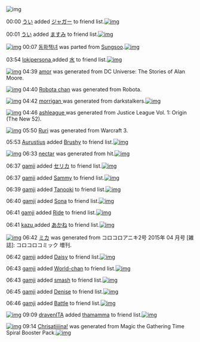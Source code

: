 ![img](http://gdrive-cdn.herokuapp.com/537b65a5bc09f0000721dda7/512px-barcode.png)

00:00 [うい](http://www.barcodekanojo.com/user/500659/%E3%81%86%E3%81%84) added [ジャガー](http://www.barcodekanojo.com/kanojo/2580140/%E3%82%B8%E3%83%A3%E3%82%AC%E3%83%BC) to friend list.[![img](http://www.deviantsart.com/qfagvp.png)](http://www.barcodekanojo.com/kanojo/2580140/%E3%82%B8%E3%83%A3%E3%82%AC%E3%83%BC) 

00:01 [うい](http://www.barcodekanojo.com/user/500659/%E3%81%86%E3%81%84) added [ますみ](http://www.barcodekanojo.com/kanojo/2857740/%E3%81%BE%E3%81%99%E3%81%BF) to friend list.[![img](http://www.deviantsart.com/2i4eb5m.png)](http://www.barcodekanojo.com/kanojo/2857740/%E3%81%BE%E3%81%99%E3%81%BF) 

[![img](http://www.deviantsart.com/k681bl.png)](http://www.barcodekanojo.com/kanojo/3193026/%EB%8F%99%ED%99%94%EC%B1%85%EB%85%80) 00:07 [동화책녀](http://www.barcodekanojo.com/kanojo/3193026/%EB%8F%99%ED%99%94%EC%B1%85%EB%85%80) was parted from [Sungsoo](http://www.barcodekanojo.com/kanojo/3193026/%EB%8F%99%ED%99%94%EC%B1%85%EB%85%80).[![img](http://www.deviantsart.com/23q3t7f.png)](http://www.barcodekanojo.com/user/262059/Sungsoo) 

03:54 [lokipersona ](http://www.barcodekanojo.com/user/453406/lokipersona%20) added [水](http://www.barcodekanojo.com/kanojo/2626277/%E6%B0%B4) to friend list.[![img](http://www.deviantsart.com/1bk76um.png)](http://www.barcodekanojo.com/kanojo/2626277/%E6%B0%B4) 

[![img](http://www.deviantsart.com/1scao8.png)](http://www.barcodekanojo.com/kanojo/3193640/amor) 04:39 [amor](http://www.barcodekanojo.com/kanojo/3193640/amor) was generated from DC Universe: The Stories of Alan Moore.

[![img](http://www.deviantsart.com/3uglf31.png)](http://www.barcodekanojo.com/kanojo/3193641/Robota%20chan) 04:40 [Robota chan](http://www.barcodekanojo.com/kanojo/3193641/Robota%20chan) was generated from Robota.

[![img](http://www.deviantsart.com/3168v9d.png)](http://www.barcodekanojo.com/kanojo/3193642/morrigan%20) 04:42 [morrigan ](http://www.barcodekanojo.com/kanojo/3193642/morrigan%20) was generated from darkstalkers.[![img](http://www.deviantsart.com/1svu7j1.jpeg)](http://www.barcodekanojo.com/product_images/barcode/6019493/1427053313/50x50xdarkstalkers.jpg,qw=88,ah=88.pagespeed.ic.HTdsnfsNpS.jpg) 

[![img](http://www.deviantsart.com/bje3ke.png)](http://www.barcodekanojo.com/kanojo/3193643/ashleague%20) 04:46 [ashleague ](http://www.barcodekanojo.com/kanojo/3193643/ashleague%20) was generated from Justice League Vol. 1: Origin (The New 52).

[![img](http://www.deviantsart.com/1ct45tu.png)](http://www.barcodekanojo.com/kanojo/3193644/Ruri) 05:50 [Ruri](http://www.barcodekanojo.com/kanojo/3193644/Ruri) was generated from Warcraft 3.

05:53 [Aurustius](http://www.barcodekanojo.com/user/500661/Aurustius) added [Brushy](http://www.barcodekanojo.com/kanojo/2641165/Brushy) to friend list.[![img](http://www.deviantsart.com/29knqi0.png)](http://www.barcodekanojo.com/kanojo/2641165/Brushy) 

[![img](http://www.deviantsart.com/qmlisv.png)](http://www.barcodekanojo.com/kanojo/3193645/nectar) 06:33 [nectar](http://www.barcodekanojo.com/kanojo/3193645/nectar) was generated from hit.[![img](http://www.deviantsart.com/2lgbva7.jpeg)](http://www.barcodekanojo.com/product_images/barcode/6019497/1427059939/50x50xhit.jpg,qw=88,ah=88.pagespeed.ic.7br3r9y1f9.jpg) 

06:37 [gamji](http://www.barcodekanojo.com/user/500663/gamji) added [セリカ](http://www.barcodekanojo.com/kanojo/3183304/%E3%82%BB%E3%83%AA%E3%82%AB) to friend list.[![img](http://www.deviantsart.com/2na2g3u.png)](http://www.barcodekanojo.com/kanojo/3183304/%E3%82%BB%E3%83%AA%E3%82%AB) 

06:37 [gamji](http://www.barcodekanojo.com/user/500663/gamji) added [Sammy](http://www.barcodekanojo.com/kanojo/3184478/Sammy) to friend list.[![img](http://www.deviantsart.com/3bcu60a.png)](http://www.barcodekanojo.com/kanojo/3184478/Sammy) 

06:39 [gamji](http://www.barcodekanojo.com/user/500663/gamji) added [Tanooki](http://www.barcodekanojo.com/kanojo/3116217/Tanooki) to friend list.[![img](http://www.deviantsart.com/a5bidi.png)](http://www.barcodekanojo.com/kanojo/3116217/Tanooki) 

06:40 [gamji](http://www.barcodekanojo.com/user/500663/gamji) added [Sona](http://www.barcodekanojo.com/kanojo/2654704/Sona) to friend list.[![img](http://www.deviantsart.com/3jd4sh2.png)](http://www.barcodekanojo.com/kanojo/2654704/Sona) 

06:41 [gamji](http://www.barcodekanojo.com/user/500663/gamji) added [Ride](http://www.barcodekanojo.com/kanojo/972751/Ride) to friend list.[![img](http://www.deviantsart.com/3nkki9c.png)](http://www.barcodekanojo.com/kanojo/972751/Ride) 

06:41 [kazu ](http://www.barcodekanojo.com/user/500664/kazu%20) added [あかね](http://www.barcodekanojo.com/kanojo/2130499/%E3%81%82%E3%81%8B%E3%81%AD) to friend list.[![img](http://www.deviantsart.com/2qc9il8.png)](http://www.barcodekanojo.com/kanojo/2130499/%E3%81%82%E3%81%8B%E3%81%AD) 

[![img](http://www.deviantsart.com/a030q1.png)](http://www.barcodekanojo.com/kanojo/3193646/%E3%83%9F%E3%82%AB) 06:42 [ミカ](http://www.barcodekanojo.com/kanojo/3193646/%E3%83%9F%E3%82%AB) was generated from コロコロアニキ2号 2015年 04 月号 [雑誌]: コロコロコミック 増刊.

06:42 [gamji](http://www.barcodekanojo.com/user/500663/gamji) added [Daisy](http://www.barcodekanojo.com/kanojo/2748446/Daisy) to friend list.[![img](http://www.deviantsart.com/2c3t8j6.png)](http://www.barcodekanojo.com/kanojo/2748446/Daisy) 

06:43 [gamji](http://www.barcodekanojo.com/user/500663/gamji) added [World-chan](http://www.barcodekanojo.com/kanojo/2643694/World-chan) to friend list.[![img](http://www.deviantsart.com/hagl31.png)](http://www.barcodekanojo.com/kanojo/2643694/World-chan) 

06:43 [gamji](http://www.barcodekanojo.com/user/500663/gamji) added [smash](http://www.barcodekanojo.com/kanojo/3143542/smash) to friend list.[![img](http://www.deviantsart.com/1aaps4i.png)](http://www.barcodekanojo.com/kanojo/3143542/smash) 

06:45 [gamji](http://www.barcodekanojo.com/user/500663/gamji) added [Denise](http://www.barcodekanojo.com/kanojo/2951993/Denise) to friend list.[![img](http://www.deviantsart.com/12ktspn.png)](http://www.barcodekanojo.com/kanojo/2951993/Denise) 

06:46 [gamji](http://www.barcodekanojo.com/user/500663/gamji) added [Battle](http://www.barcodekanojo.com/kanojo/1223440/Battle) to friend list.[![img](http://www.deviantsart.com/2p7opbf.png)](http://www.barcodekanojo.com/kanojo/1223440/Battle) 

[![img](http://www.deviantsart.com/1o5103k.jpeg)](http://www.barcodekanojo.com/user/376002/dravenITA) 09:09 [dravenITA](http://www.barcodekanojo.com/user/376002/dravenITA) added [thamamma](http://www.barcodekanojo.com/kanojo/2636878/thamamma) to friend list.[![img](http://www.deviantsart.com/2o3bi18.png)](http://www.barcodekanojo.com/kanojo/2636878/thamamma) 

[![img](http://www.deviantsart.com/3a7dbns.png)](http://www.barcodekanojo.com/kanojo/3193647/Chrisatiiiina%21) 09:14 [Chrisatiiiina!](http://www.barcodekanojo.com/kanojo/3193647/Chrisatiiiina%21) was generated from Magic the Gathering Time Spiral Booster Pack.[![img](http://www.deviantsart.com/2ev5sle.jpeg)](http://www.barcodekanojo.com/product_images/barcode/4411777/1355572617/Time%20Spiral%20Pack.jpg) 

